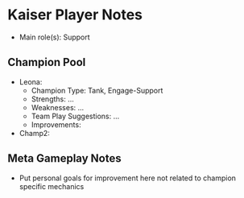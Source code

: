 # Kaiser Player Notes

* Main role(s): Support

## Champion Pool

* Leona:
    * Champion Type:    Tank, Engage-Support
    * Strengths:        ...
    * Weaknesses:       ...
    * Team Play Suggestions:   ...
    * Improvements:
* Champ2:

## Meta Gameplay Notes

* Put personal goals for improvement here not related to champion specific mechanics
